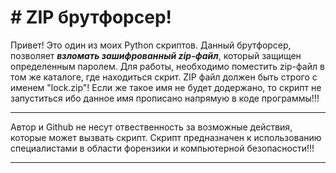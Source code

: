 # # ZIP брутфорсер! 
Привет! Это один из моих Python скриптов.
Данный брутфорсер, позволяет ***взломать зашифрованный zip-файл***, который защищен определенным паролем.
Для работы, необходимо поместить  zip-файл в том же каталоге, где находиться скрит. ZIP файл должен быть строго  с именем "lock.zip"!
Если же такое имя не будет додержано, то скрипт не запуститься ибо данное имя прописано напрямую в коде программы!!!
________________________
Автор и Github не несут отвественность за возможные действия, которые может вызвать скрипт.
Скрипт предназначен к использованию специалистами в области форензики и компьютерной безопасности!!!
________________________
